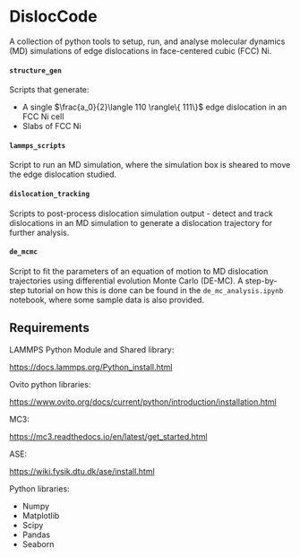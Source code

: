 # DislocCode
A collection of python tools to setup, run, and analyse molecular dynamics (MD) simulations of edge dislocations in face-centered cubic (FCC) Ni.



#### `structure_gen`
Scripts that generate:
- A single $\frac{a_0}{2}\langle 110 \rangle\{ 111\}$ edge dislocation in an FCC Ni cell
- Slabs of FCC Ni

#### `lammps_scripts`
Script to run an MD simulation, where the simulation box is sheared to move the edge dislocation studied.

#### `dislocation_tracking`
Scripts to post-process dislocation simulation output - detect and track dislocations in an MD simulation to generate a dislocation trajectory for further analysis.

#### `de_mcmc`
Script to fit the parameters of an equation of motion to MD dislocation trajectories using differential evolution Monte Carlo (DE-MC). A step-by-step tutorial on how this is done can be found in the `de_mc_analysis.ipynb` notebook, where some sample data is also provided.


## Requirements 
LAMMPS Python Module and Shared library:

https://docs.lammps.org/Python_install.html

Ovito python libraries:

https://www.ovito.org/docs/current/python/introduction/installation.html

MC3:

https://mc3.readthedocs.io/en/latest/get_started.html

ASE:

https://wiki.fysik.dtu.dk/ase/install.html

Python libraries:
- Numpy
- Matplotlib
- Scipy
- Pandas
- Seaborn
